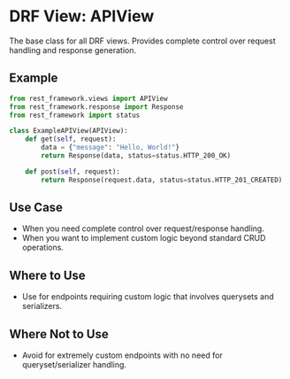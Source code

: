 # DRF View: APIView

The base class for all DRF views. Provides complete control over request handling and response generation.

## Example
```python
from rest_framework.views import APIView
from rest_framework.response import Response
from rest_framework import status

class ExampleAPIView(APIView):
    def get(self, request):
        data = {"message": "Hello, World!"}
        return Response(data, status=status.HTTP_200_OK)

    def post(self, request):
        return Response(request.data, status=status.HTTP_201_CREATED)
```

## Use Case
- When you need complete control over request/response handling.
- When you want to implement custom logic beyond standard CRUD operations.

## Where to Use
- Use for endpoints requiring custom logic that involves querysets and serializers.

## Where Not to Use
- Avoid for extremely custom endpoints with no need for queryset/serializer handling.